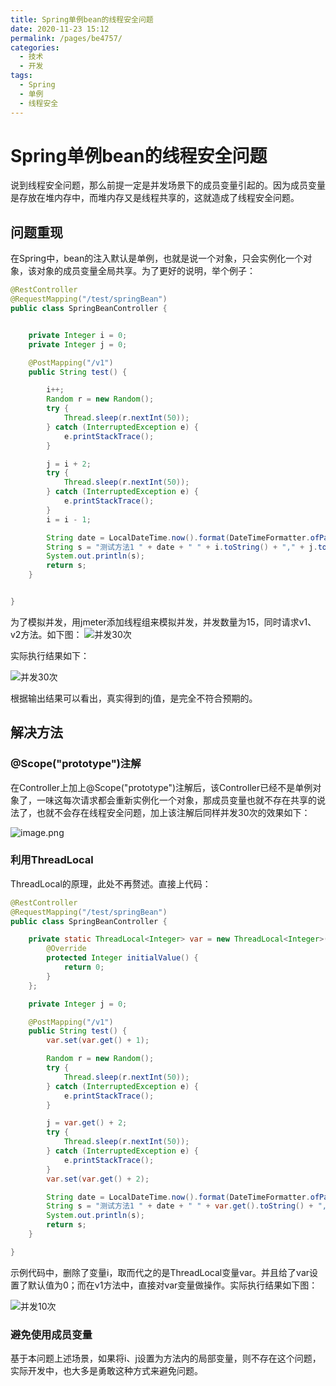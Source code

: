 ```yaml
---
title: Spring单例bean的线程安全问题
date: 2020-11-23 15:12
permalink: /pages/be4757/
categories:
  - 技术
  - 开发
tags:
  - Spring
  - 单例
  - 线程安全
---
```


# Spring单例bean的线程安全问题

说到线程安全问题，那么前提一定是并发场景下的成员变量引起的。因为成员变量是存放在堆内存中，而堆内存又是线程共享的，这就造成了线程安全问题。

<!-- more -->

## 问题重现

在Spring中，bean的注入默认是单例，也就是说一个对象，只会实例化一个对象，该对象的成员变量全局共享。为了更好的说明，举个例子：
```Java
@RestController
@RequestMapping("/test/springBean")
public class SpringBeanController {


    private Integer i = 0;
    private Integer j = 0;

    @PostMapping("/v1")
    public String test() {

        i++;
        Random r = new Random();
        try {
            Thread.sleep(r.nextInt(50));
        } catch (InterruptedException e) {
            e.printStackTrace();
        }

        j = i + 2;
        try {
            Thread.sleep(r.nextInt(50));
        } catch (InterruptedException e) {
            e.printStackTrace();
        }
        i = i - 1;

        String date = LocalDateTime.now().format(DateTimeFormatter.ofPattern("yyyy-MM-dd HH:mm:ss"));
        String s = "测试方法1 " + date + " " + i.toString() + "," + j.toString();
        System.out.println(s);
        return s;
    }


}

```


为了模拟并发，用jmeter添加线程组来模拟并发，并发数量为15，同时请求v1、v2方法。如下图：
![并发30次](https://image.studying.icu/image_1606113506231.png-zjoin.image)

实际执行结果如下：

![并发30次](https://image.studying.icu/image_1606113686403.png-zjoin.image)

根据输出结果可以看出，真实得到的j值，是完全不符合预期的。

## 解决方法

### @Scope("prototype")注解

在Controller上加上@Scope("prototype")注解后，该Controller已经不是单例对象了，一味这每次请求都会重新实例化一个对象，那成员变量也就不存在共享的说法了，也就不会存在线程安全问题，加上该注解后同样并发30次的效果如下：

![image.png](https://image.studying.icu/image_1606113872567.png-zjoin.image)

### 利用ThreadLocal

ThreadLocal的原理，此处不再赘述。直接上代码：

```Java
@RestController
@RequestMapping("/test/springBean")
public class SpringBeanController {

    private static ThreadLocal<Integer> var = new ThreadLocal<Integer>() {
        @Override
        protected Integer initialValue() {
            return 0;
        }
    };

    private Integer j = 0;

    @PostMapping("/v1")
    public String test() {
        var.set(var.get() + 1);

        Random r = new Random();
        try {
            Thread.sleep(r.nextInt(50));
        } catch (InterruptedException e) {
            e.printStackTrace();
        }

        j = var.get() + 2;
        try {
            Thread.sleep(r.nextInt(50));
        } catch (InterruptedException e) {
            e.printStackTrace();
        }
        var.set(var.get() + 2);

        String date = LocalDateTime.now().format(DateTimeFormatter.ofPattern("yyyy-MM-dd HH:mm:ss"));
        String s = "测试方法1 " + date + " " + var.get().toString() + "," + j.toString();
        System.out.println(s);
        return s;
    }

}
```

示例代码中，删除了变量i，取而代之的是ThreadLocal变量var。并且给了var设置了默认值为0；而在v1方法中，直接对var变量做操作。实际执行结果如下图：

![并发10次](https://image.studying.icu/image_1606115318756.png-zjoin.image)

### 避免使用成员变量

基于本问题上述场景，如果将i、j设置为方法内的局部变量，则不存在这个问题，实际开发中，也大多是勇敢这种方式来避免问题。
